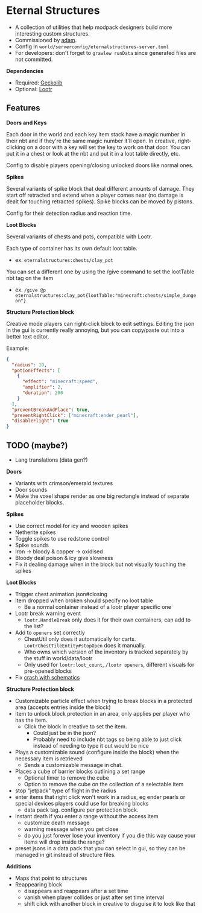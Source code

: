 # Eternal Structures 

- A collection of utilities that help modpack designers build more interesting custom structures.
- Commissioned by [adam](https://www.curseforge.com/members/adam98991/projects).
- Config in `world/serverconfig/eternalstructures-server.toml`
- For developers: don't forget to `grawlew runData` since generated files are not committed. 

**Dependencies**

- Required: [Geckolib](https://www.curseforge.com/minecraft/mc-mods/geckolib)
- Optional: [Lootr](https://www.curseforge.com/minecraft/mc-mods/lootr)

## Features

**Doors and Keys**

Each door in the world and each key item stack have a magic number in their nbt and if they're the same magic number it'll open. 
In creative, right-clicking on a door with a key will set the key to work on that door. 
You can put it in a chest or look at the nbt and put it in a loot table directly, etc.

Config to disable players opening/closing unlocked doors like normal ones. 

**Spikes**

Several variants of spike block that deal different amounts of damage. 
They start off retracted and extend when a player comes near (no damage is dealt for touching retracted spikes). 
Spike blocks can be moved by pistons. 

Config for their detection radius and reaction time. 

**Loot Blocks**

Several variants of chests and pots, compatible with Lootr.

Each type of container has its own default loot table. 
- ex. `eternalstructures:chests/clay_pot`

You can set a different one by using the /give command to set the lootTable nbt tag on the item 
- ex. `/give @p eternalstructures:clay_pot{lootTable:"minecraft:chests/simple_dungeon"}`


**Structure Protection block**

Creative mode players can right-click block to edit settings. 
Editing the json in the gui is currently really annoying, but you can copy/paste out into a better text editor. 

Example:
```json
{
  "radius": 10,
  "potionEffects": [
    {
      "effect": "minecraft:speed",
      "amplifier": 2,
      "duration": 200
    }
  ],
  "preventBreakAndPlace": true,
  "preventRightClick": ["minecraft:ender_pearl"],
  "disableFlight": true
}
```

## TODO (maybe?)

- Lang translations (data gen?)

**Doors**

- Variants with crimson/emerald textures
- Door sounds
- Make the voxel shape render as one big rectangle instead of separate placeholder blocks. 

**Spikes**

- Use correct model for icy and wooden spikes
- Netherite spikes 
- Toggle spikes to use redstone control
- Spike sounds
- Iron -> bloody & copper -> oxidised 
- Bloody deal poison & icy give slowness 
- Fix it dealing damage when in the block but not visually touching the spikes 

**Loot Blocks**

- Trigger chest.animation.json#closing
- Item dropped when broken should specify no loot table
  - Be a normal container instead of a lootr player specific one
- Lootr break warning event 
  - `lootr.HandleBreak` only does it for their own containers, can add to the list?
- Add to `openers` set correctly 
  - ChestUtil only does it automatically for carts. `LootrChestTileEntity#stopOpen` does it manually.
  - Who owns which version of the inventory is tracked separately by the stuff in world/data/lootr
  - Only used for `lootr:loot_count`, `/lootr openers`, different visuals for pre-opened blocks
- Fix [crash with schematics](https://github.com/adam9899/MCE2/issues/119)

**Structure Protection block**

- Customizable particle effect when trying to break blocks in a protected area (accepts entries inside the block)
- Item to unlock block protection in an area, only applies per player who has the item. 
  - Click the block in creative to set the item. 
    - Could just be in the json? 
    - Probably need to include nbt tags so being able to just click instead of needing to type it out would be nice 
- Plays a customizable sound (configure inside the block) when the necessary item is retrieved 
  - Sends a customizable message in chat.
- Places a cube of barrier blocks outlining a set range
  - Optional timer to remove the cube 
  - Option to remove the cube on the collection of a selectable item
- stop "jetpack" type of flight in the radius
- enter items that right click won't work in a radius, eg ender pearls or special devices players could use for breaking blocks
   - data pack tag. configure per protection block.
- instant death if you enter a range without the access item
  - customize death message 
  - warning message when you get close
  - do you just forever lose your inventory if you die this way cause your items will drop inside the range?
- preset jsons in a data pack that you can select in gui, so they can be managed in git instead of structure files. 

**Additions**

- Maps that point to structures 
- Reappearing block 
  - disappears and reappears after a set time
  - vanish when player collides or just after set time interval 
  - shift click with another block in creative to disguise it to look like that